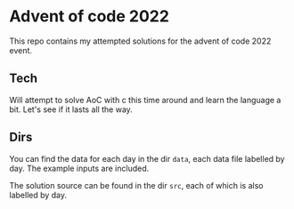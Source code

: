 # Advent of code 2022
This repo contains my attempted solutions for the advent of code 2022 event.

## Tech
Will attempt to solve AoC with c this time around and learn the language a bit. Let's see if it lasts all the way.

## Dirs
You can find the data for each day in the dir `data`, each data file labelled by day. The example inputs are included.

The solution source can be found in the dir `src`, each of which is also labelled by day.